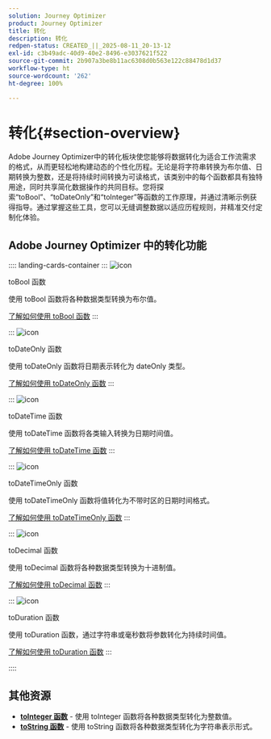 ```yaml
---
solution: Journey Optimizer
product: Journey Optimizer
title: 转化
description: 转化
redpen-status: CREATED_||_2025-08-11_20-13-12
exl-id: c3b49adc-40d9-40e2-8496-e3037621f522
source-git-commit: 2b907a3be8b11ac6308d0b563e122c88478d1d37
workflow-type: ht
source-wordcount: '262'
ht-degree: 100%

---
```


# 转化{#section-overview}

Adobe Journey Optimizer中的转化板块使您能够将数据转化为适合工作流需求的格式，从而更轻松地构建动态的个性化历程。无论是将字符串转换为布尔值、日期转换为整数，还是将持续时间转换为可读格式，该类别中的每个函数都具有独特用途，同时共享简化数据操作的共同目标。您将探索“toBool”、“toDateOnly”和“toInteger”等函数的工作原理，并通过清晰示例获得指导。通过掌握这些工具，您可以无缝调整数据以适应历程规则，并精准交付定制化体验。

## Adobe Journey Optimizer 中的转化功能

:::: landing-cards-container
:::
![icon](https://cdn.experienceleague.adobe.com/icons/code-branch.svg?lang=zh-Hans)

toBool 函数

使用 toBool 函数将各种数据类型转换为布尔值。

[了解如何使用 toBool 函数](../using/building-journeys/functions/functiontobool.md)
:::

:::
![icon](https://cdn.experienceleague.adobe.com/icons/code-branch.svg?lang=zh-Hans)

toDateOnly 函数

使用 toDateOnly 函数将日期表示转化为 dateOnly 类型。

[了解如何使用 toDateOnly 函数](../using/building-journeys/functions/functiontodateonly.md)
:::

:::
![icon](https://cdn.experienceleague.adobe.com/icons/code-branch.svg?lang=zh-Hans)

toDateTime 函数

使用 toDateTime 函数将各类输入转换为日期时间值。

[了解如何使用 toDateTime 函数](../using/building-journeys/functions/functiontodatetime.md)
:::

:::
![icon](https://cdn.experienceleague.adobe.com/icons/code-branch.svg?lang=zh-Hans)

toDateTimeOnly 函数

使用 toDateTimeOnly 函数将值转化为不带时区的日期时间格式。

[了解如何使用 toDateTimeOnly 函数](../using/building-journeys/functions/functiontodatetimeonly.md)
:::

:::
![icon](https://cdn.experienceleague.adobe.com/icons/code-branch.svg?lang=zh-Hans)

toDecimal 函数

使用 toDecimal 函数将各种数据类型转换为十进制值。

[了解如何使用 toDecimal 函数](../using/building-journeys/functions/functiontodecimal.md)
:::

:::
![icon](https://cdn.experienceleague.adobe.com/icons/code-branch.svg?lang=zh-Hans)

toDuration 函数

使用 toDuration 函数，通过字符串或毫秒数将参数转化为持续时间值。

[了解如何使用 toDuration 函数](../using/building-journeys/functions/functiontoduration.md)
:::

::::


## 其他资源

- **[toInteger 函数](../using/building-journeys/functions/functiontointeger.md)** - 使用 toInteger 函数将各种数据类型转化为整数值。
- **[toString 函数](../using/building-journeys/functions/functiontostring.md)** - 使用 toString 函数将各种数据类型转化为字符串表示形式。
